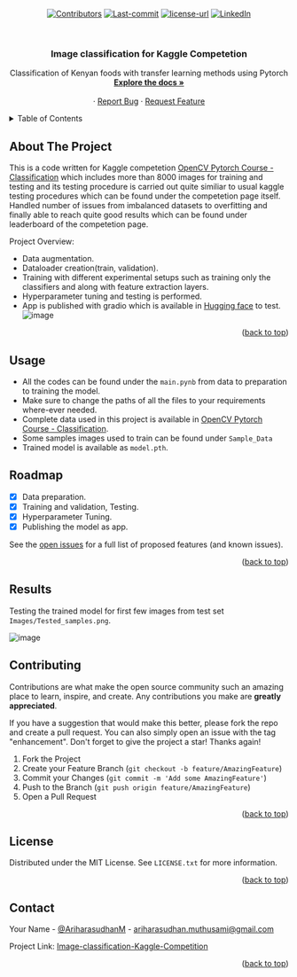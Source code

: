 <div id="top"></div>
<!--


<!-- PROJECT SHIELDS -->
<!--
*** I'm using markdown "reference style" links for readability.
*** Reference links are enclosed in brackets [ ] instead of parentheses ( ).
*** See the bottom of this document for the declaration of the reference variables
*** for contributors-url, forks-url, etc. This is an optional, concise syntax you may use.
*** https://www.markdownguide.org/basic-syntax/#reference-style-links
-->

<div align="center">
  
[![Contributors][contributors-shield]](https://github.com/ariharasudhanm/Image_classification_Kaggle_Competition/graphs/contributors)
[![Last-commit][last commit-shield]](https://github.com/ariharasudhanm/Image_classification_Kaggle_Competition/graphs/commit-activity)
[![license-url][license-shield]](https://github.com/ariharasudhanm/Image_classification_Kaggle_Competition/blob/main/LICENSE)
[![LinkedIn][linkedin-shield]](https://www.linkedin.com/in/ariharasudhan/)
<!-- [![Forks][forks-shield]][forks-url] If needed add it later
[![Stargazers][stars-shield]][stars-url]  If needed add it later -->
 </p>
</div>
  
  
<!-- PROJECT LOGO -->
<br />
<div align="center">
  <a href="https://github.com/ariharasudhanm/Image_classification_Kaggle_Competition">
    <!-- <img src="images/logo.png" alt="Logo" width="80" height="80"> -->
  </a>
  <h3 align="center">Image classification for Kaggle Competetion </h3>

  <p align="center">
    Classification of Kenyan foods with transfer learning methods using Pytorch
    <br />
    <a href="https://github.com/ariharasudhanm/Image_classification_Kaggle_Competition"><strong>Explore the docs »</strong></a>
    <br />
    <br />
    <!-- <a href="https://github.com/othneildrew/Best-README-Template">View Demo</a> -->
    ·
    <a href="https://github.com/ariharasudhanm/Image_classification_Kaggle_Competition/issues">Report Bug</a>
    ·
    <a href="https://github.com/ariharasudhanm/Image_classification_Kaggle_Competition/graphs/community">Request Feature</a>
  </p>
</div>



<!-- TABLE OF CONTENTS -->
<details>
  <summary>Table of Contents</summary>
  <ol>
    <li>
      <a href="#about-the-project">About The Project</a>
      <ul>
      </ul>
    </li>
    <li><a href="#usage">Usage</a></li>
    <li><a href="#roadmap">Roadmap</a></li>
    <li><a href="#results">Results</a></li>
    <li><a href="#contributing">Contributing</a></li>
    <li><a href="#license">License</a></li>
    <li><a href="#contact">Contact</a></li>
  </ol>
</details>



<!-- ABOUT THE PROJECT -->
## About The Project

This is a code written for Kaggle competetion [OpenCV Pytorch Course - Classification](https://www.kaggle.com/ariharasudhan/competitions) which includes more than 8000 images for training and testing and its testing procedure is carried out quite similiar to usual kaggle testing procedures which can be found under the competetion page itself. Handled number of issues from imbalanced datasets to overfitting and finally able to reach quite good results which can be found under leaderboard of the competetion page.


Project Overview:
* Data augmentation.
* Dataloader creation(train, validation).
* Training with different experimental setups such as training only the classifiers and along with feature extraction layers.
* Hyperparameter tuning and testing is performed.
* App is published with gradio which is available in [Hugging face](https://huggingface.co/spaces/Ariharasudhan/Kenya_food_classification) to test.
![image](https://user-images.githubusercontent.com/49080561/189531567-a6d91a7e-70a2-4a93-b408-8be45258b8af.png)

<p align="right">(<a href="#top">back to top</a>)</p>



<!-- GETTING STARTED -->
## Usage
* All the codes can be found under the `main.pynb` from data to preparation to training the model.
* Make sure to change the paths of all the files to your requirements where-ever needed.
* Complete data used in this project is available in [OpenCV Pytorch Course - Classification](https://www.kaggle.com/competitions/opencv-pytorch-dl-course-classification/data).
* Some samples images used to train can be found under `Sample_Data`
* Trained model is available as `model.pth`.



<!-- ROADMAP -->
## Roadmap

- [x] Data preparation.
- [x] Training and validation, Testing.
- [x] Hyperparameter Tuning.
- [x] Publishing the model as app.

See the [open issues](https://github.com/ariharasudhanm/Image_classification_Kaggle_Competition/issues) for a full list of proposed features (and known issues).

<p align="right">(<a href="#top">back to top</a>)</p>

<!-- Results -->
## Results

Testing the trained model for first few images from test set `Images/Tested_samples.png`.

![image](https://user-images.githubusercontent.com/49080561/189532020-f0b782d8-b7f3-4d66-8d8f-83380e83c33c.png)


<!-- CONTRIBUTING -->
## Contributing

Contributions are what make the open source community such an amazing place to learn, inspire, and create. Any contributions you make are **greatly appreciated**.

If you have a suggestion that would make this better, please fork the repo and create a pull request. You can also simply open an issue with the tag "enhancement".
Don't forget to give the project a star! Thanks again!

1. Fork the Project
2. Create your Feature Branch (`git checkout -b feature/AmazingFeature`)
3. Commit your Changes (`git commit -m 'Add some AmazingFeature'`)
4. Push to the Branch (`git push origin feature/AmazingFeature`)
5. Open a Pull Request

<p align="right">(<a href="#top">back to top</a>)</p>



<!-- LICENSE -->
## License

Distributed under the MIT License. See `LICENSE.txt` for more information.

<p align="right">(<a href="#top">back to top</a>)</p>



<!-- CONTACT -->
## Contact

Your Name - [@AriharasudhanM](https://twitter.com/your_username) - ariharasudhan.muthusami@gmail.com

Project Link: [Image-classification-Kaggle-Competition](https://github.com/ariharasudhanm/Image_classification_Kaggle_Competition)

<p align="right">(<a href="#top">back to top</a>)</p>




<!-- MARKDOWN LINKS & IMAGES -->
<!-- https://www.markdownguide.org/basic-syntax/#reference-style-links -->
[contributors-shield]: https://img.shields.io/github/contributors/ariharasudhanm/Image-classification-using-transfer-learning?color=Green&logoColor=Red&style=for-the-badge
[contributors-url]: https://github.com/ariharasudhanm/Image_classification_Kaggle_Competition/graphs/contributors
[forks-shield]: https://img.shields.io/github/forks/othneildrew/Best-README-Template.svg?style=for-the-badge
[forks-url]: https://github.com/othneildrew/Best-README-Template/network/members
[stars-shield]: https://img.shields.io/github/stars/othneildrew/Best-README-Template.svg?style=for-the-badge
[stars-url]: https://github.com/othneildrew/Best-README-Template/stargazers
[issues-shield]: https://img.shields.io/github/issues/othneildrew/Best-README-Template.svg?style=for-the-badge
[issues-url]: https://github.com/othneildrew/Best-README-Template/issues
[license-shield]: https://img.shields.io/github/license/othneildrew/Best-README-Template.svg?style=for-the-badge
[license-url]: https://github.com/ariharasudhanm/Image_classification_Kaggle_Competition/blob/main/LICENSE
[linkedin-shield]: https://img.shields.io/badge/-LinkedIn-black.svg?style=for-the-badge&logo=linkedin&colorB=555
[linkedin-url]: https://linkedin.com/in/othneildrew
[product-screenshot]: images/screenshot.png

[Last-commit]: https://github.com/ariharasudhanm/Image_classification_Kaggle_Competition/graphs/commit-activity
[last commit-shield]: https://img.shields.io/github/last-commit/ariharasudhanm/Image_classification_Kaggle_Competition?style=for-the-badge
[matplotlib-shield]: https://img.shields.io/badge/Matplotlib-v3-Green
